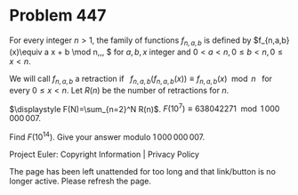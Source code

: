 #   Problem 447

   For every integer $n>1$, the family of functions $f_{n,a,b}$ is defined by
   $f_{n,a,b}(x)\equiv a x + b \mod n\,\,\, $ for $a,b,x$ integer and $0< a
   <n, 0 \le b < n,0 \le x < n$.

   We will call $f_{n,a,b}$ a retraction if $\,\,\, f_{n,a,b}(f_{n,a,b}(x))
   \equiv f_{n,a,b}(x) \mod n \,\,\,$ for every $0 \le x < n$.
   Let $R(n)$ be the number of retractions for $n$.

   $\displaystyle F(N)=\sum_{n=2}^N R(n)$.
   $F(10^7)\equiv 638042271 \mod 1\,000\,000\,007$.

   Find $F(10^{14})$.
   Give your answer modulo $1\,000\,000\,007$.

   Project Euler: Copyright Information | Privacy Policy

   The page has been left unattended for too long and that link/button is no
   longer active. Please refresh the page.
